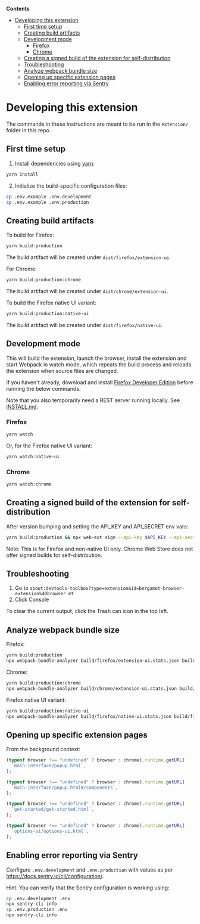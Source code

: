 <!-- START doctoc generated TOC please keep comment here to allow auto update -->
<!-- DON'T EDIT THIS SECTION, INSTEAD RE-RUN doctoc TO UPDATE -->

**Contents**

- [Developing this extension](#developing-this-extension)
  - [First time setup](#first-time-setup)
  - [Creating build artifacts](#creating-build-artifacts)
  - [Development mode](#development-mode)
    - [Firefox](#firefox)
    - [Chrome](#chrome)
  - [Creating a signed build of the extension for self-distribution](#creating-a-signed-build-of-the-extension-for-self-distribution)
  - [Troubleshooting](#troubleshooting)
  - [Analyze webpack bundle size](#analyze-webpack-bundle-size)
  - [Opening up specific extension pages](#opening-up-specific-extension-pages)
  - [Enabling error reporting via Sentry](#enabling-error-reporting-via-sentry)

<!-- END doctoc generated TOC please keep comment here to allow auto update -->

# Developing this extension

The commands in these instructions are meant to be run in the `extension/` folder in this repo.

## First time setup

1. Install dependencies using [yarn](https://yarnpkg.com/getting-started/install):

```bash
yarn install
```

2. Initialize the build-specific configuration files:

```bash
cp .env.example .env.development
cp .env.example .env.production
```

## Creating build artifacts

To build for Firefox:

```bash
yarn build:production
```

The build artifact will be created under `dist/firefox/extension-ui`.

For Chrome:

```bash
yarn build:production:chrome
```

The build artifact will be created under `dist/chrome/extension-ui`.

To build the Firefox native UI variant:

```bash
yarn build:production:native-ui
```

The build artifact will be created under `dist/firefox/native-ui`.

## Development mode

This will build the extension, launch the browser, install the extension and start Webpack in watch mode, which repeats the build process and reloads the extension when source files are changed.

If you haven't already, download and install [Firefox Developer Edition](https://www.mozilla.org/en-US/firefox/developer/) before running the below commands.

Note that you also temporarily need a REST server running locally. See [INSTALL.md](./INSTALL.md).

### Firefox

```bash
yarn watch
```

Or, for the Firefox native UI variant:

```bash
yarn watch:native-ui
```

### Chrome

```bash
yarn watch:chrome
```

## Creating a signed build of the extension for self-distribution

After version bumping and setting the API_KEY and API_SECRET env vars:

```bash
yarn build:production && npx web-ext sign --api-key $API_KEY --api-secret $API_SECRET
```

Note: This is for Firefox and non-native UI only. Chrome Web Store does not offer signed builds for self-distribution.

## Troubleshooting

1. Go to `about:devtools-toolbox?type=extension&id=bergamot-browser-extension%40browser.mt`
2. Click Console

To clear the current output, click the Trash can icon in the top left.

## Analyze webpack bundle size

Firefox:

```bash
yarn build:production
npx webpack-bundle-analyzer build/firefox/extension-ui.stats.json build/firefox/extension-ui
```

Chrome:

```bash
yarn build:production:chrome
npx webpack-bundle-analyzer build/chrome/extension-ui.stats.json build/chrome/extension-ui
```

Firefox native UI variant:

```bash
yarn build:production:native-ui
npx webpack-bundle-analyzer build/firefox/native-ui.stats.json build/firefox/native-ui
```

## Opening up specific extension pages

From the background context:

```javascript
(typeof browser !== "undefined" ? browser : chrome).runtime.getURL(
  `main-interface/popup.html`,
);
```

```javascript
(typeof browser !== "undefined" ? browser : chrome).runtime.getURL(
  `main-interface/popup.html#/components`,
);
```

```javascript
(typeof browser !== "undefined" ? browser : chrome).runtime.getURL(
  `get-started/get-started.html`,
);
```

```javascript
(typeof browser !== "undefined" ? browser : chrome).runtime.getURL(
  `options-ui/options-ui.html`,
);
```

## Enabling error reporting via Sentry

Configure `.env.development` and `.env.production` with values as per https://docs.sentry.io/cli/configuration/.

Hint: You can verify that the Sentry configuration is working using:

```bash
cp .env.development .env
npx sentry-cli info
cp .env.production .env
npx sentry-cli info
```
